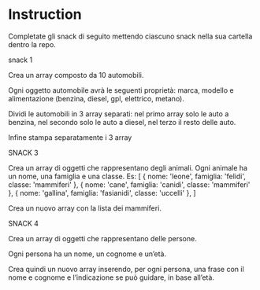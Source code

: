 # Instruction

Completate gli snack di seguito mettendo ciascuno snack nella sua cartella dentro la repo.

 snack 1

Crea un array composto da 10 automobili.

Ogni oggetto automobile avrà le seguenti proprietà: marca, modello e alimentazione (benzina, diesel, gpl, elettrico, metano).

Dividi le automobili in 3 array separati: nel primo array solo le auto a benzina, nel secondo solo le auto a diesel, nel terzo il resto delle auto.

Infine stampa separatamente i 3 array


SNACK 3

Crea un array di oggetti che rappresentano degli animali.
Ogni animale ha un nome, una famiglia e una classe.
Es:
[
  { nome: 'leone', famiglia: 'felidi', classe: 'mammiferi' },
  { nome: 'cane', famiglia: 'canidi', classe: 'mammiferi' },
  { nome: 'gallina', famiglia: 'fasianidi', classe: 'uccelli' },
]

Crea un nuovo array con la lista dei mammiferi.

SNACK 4

Crea un array di oggetti che rappresentano delle persone.

Ogni persona ha un nome, un cognome e un’età.

Crea quindi un nuovo array inserendo, per ogni persona, una frase con il nome e cognome e l’indicazione se può guidare, in base all’età.